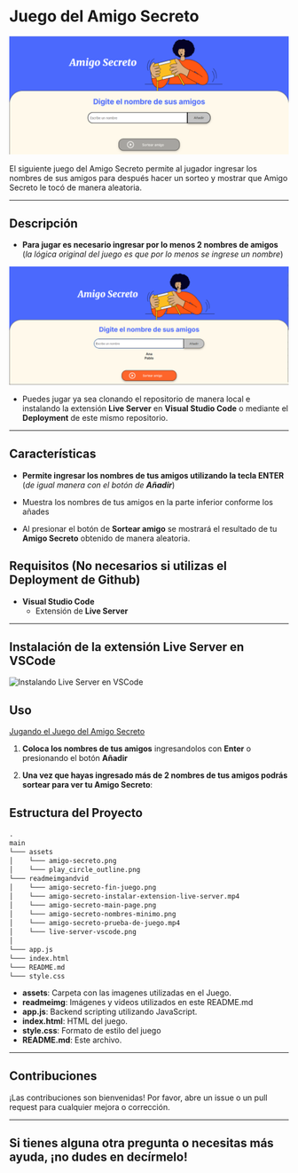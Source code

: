 # Juego del Amigo Secreto

![Página Principal](readmeimgandvid/amigo-secreto-main-page.png)

El siguiente juego del Amigo Secreto permite al jugador ingresar los nombres de sus amigos para después hacer un sorteo y mostrar que Amigo Secreto le tocó de manera aleatoria. 

---

## Descripción

- **Para jugar es necesario ingresar por lo menos 2 nombres de amigos** (*la lógica original del juego es que por lo menos se ingrese un nombre*)

![El mínimo de nombres de amigos es de 2](readmeimgandvid/amigo-secreto-nombres-minimo.png)

- Puedes jugar ya sea clonando el repositorio de manera local e instalando la extensión **Live Server** en **Visual Studio Code** o mediante el **Deployment** de este mismo repositorio.

---

## Características 

- **Permite ingresar los nombres de tus amigos utilizando la tecla ENTER** (*de igual manera con el botón de **Añadir***)

- Muestra los nombres de tus amigos en la parte inferior conforme los añades

- Al presionar el botón de **Sortear amigo** se mostrará el resultado de tu **Amigo Secreto** obtenido de manera aleatoria.

## Requisitos (No necesarios si utilizas el Deployment de Github)

- **Visual Studio Code**
    - Extensión de **Live Server**

---

## Instalación de la extensión Live Server en VSCode

![Instalando Live Server en VSCode](https://github.com/user-attachments/assets/f19dcca3-632b-4c28-92d6-42b160124f26)

## Uso

[Jugando el Juego del Amigo Secreto](https://github.com/user-attachments/assets/b89022b5-9ea4-48d5-98c4-b0750d32d282)

1. **Coloca los nombres de tus amigos** ingresandolos con **Enter** o presionando el botón **Añadir**

2. **Una vez que hayas ingresado más de 2 nombres de tus amigos podrás sortear para ver tu Amigo Secreto**:

## Estructura del Proyecto

```
.
main
└─── assets
│    └─── amigo-secreto.png
│    └─── play_circle_outline.png
└─── readmeimgandvid
│    └─── amigo-secreto-fin-juego.png
│    └─── amigo-secreto-instalar-extension-live-server.mp4
│    └─── amigo-secreto-main-page.png
│    └─── amigo-secreto-nombres-minimo.png
│    └─── amigo-secreto-prueba-de-juego.mp4
│    └─── live-server-vscode.png
│   
└─── app.js
└─── index.html
└─── README.md
└─── style.css
```
- **assets**: Carpeta con las imagenes utilizadas en el Juego.
- **readmeimg**: Imágenes y videos utilizados en este README.md
- **app.js**: Backend scripting utilizando JavaScript.
- **index.html**: HTML del juego.
- **style.css**: Formato de estilo del juego
- **README.md**: Este archivo.

---

## Contribuciones

¡Las contribuciones son bienvenidas! Por favor, abre un issue o un pull request para cualquier mejora o corrección.

---
Si tienes alguna otra pregunta o necesitas más ayuda, ¡no dudes en decírmelo!
---
